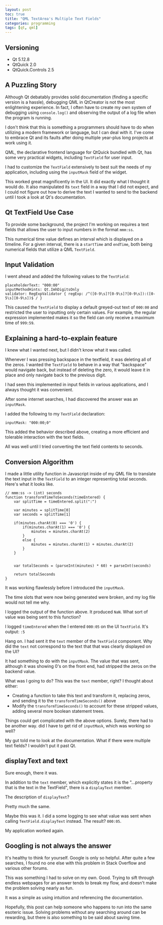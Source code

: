 ```yaml
---
layout: post
toc: true
title: "QML TextArea's Multiple Text Fields"
categories: programming
tags: [qt, qml]
---
```



## Versioning

- Qt 5.12.8
- QtQuick 2.0
- QtQuick.Controls 2.5

## A Puzzling Story

Although Qt debatably provides solid documentation (finding a specific version is a hassle), debugging QML in QtCreator is not the most enlightening experience.  In fact, I often have to create my own system of debugging using `console.log()` and observing the output of a log file when the program is running.  

I don't think that this is something a programmers should have to do when utilizing a modern framework or language, but I can deal with it.  I've come to embrace Qt and its faults after doing multiple year-plus long projects at work using it.

QML, the declarative frontend language for QtQuick bundled with Qt, has some very practical widgets, including `TextField` for user input.

I had to customize the `TextField` extensively to best suit the needs of my application, including using the `inputMask` field of the widget.

This worked great magnificently in the UI.  It did exactly what I thought it would do.  It also manipulated its `text` field in a way that I did not expect, and I could not figure out how to derive the text I wanted to send to the backend until I took a look at Qt's documentation.

## Qt TextField Use Case

To provide some background, the project I'm working on requires a text fields that allows the user to input numbers in the format `mmm:ss`.

This numerical time value defines an interval which is displayed on a timeline.  For a given interval, there is a `startTime` and `endTime`, both being numerical fields that utilize a QML `TextField`.

## Input Validation

I went ahead and added the following values to the `TextField`:

```
placeholderText: "000:00"
inputMethodHints: Qt.ImhDigitsOnly
validator: RegExpValidator { regExp: /^([0-9\s]?[0-9\s]?[0-9\s]):([0-5\s][0-9\s])$ / }
```

This caused the `TextField` to display a default greyed-out text of `000:00` and restricted the user to inputting only certain values.  For example, the regular expression implemented makes it so the field can only receive a maximum time of `999:59`.

##  Explaining a hard-to-explain feature  

I knew what I wanted next, but I didn't know what it was called.

Whenever I was pressing backspace in the textfield, it was deleting all of the zeros.  I wanted the `TextField` to behave in a way that "backspace" would navigate back, but instead of deleting the zero, it would leave it in place and only navigate back to the previous digit.

I had seen this implemented in input fields in various applications, and I always thought it was convenient.

After some internet searches, I had discovered the answer was an `inputMask`.

I added the following to my `TextField` declaration:

```
inputMask: "000:00;0"
```

This added the behavior described above, creating a more efficient and tolerable interaction with the text fields.

All was well until I tried converting the text field contents to seconds.

## Conversion Algorithm

I made a little utility function in Javascript inside of my QML file to translate the text input in the `TextField` to an integer representing total seconds.  Here's what it looks like.

```
// mmm:ss -> (int) seconds
function transformTimeToSeconds(timeEntered) {
    var splitTime = timeEntered.split(":")

    var minutes = splitTime[0]
    var seconds = splitTime[1]

    if(minutes.charAt(0) === '0') {
        if(minutes.charAt(1) === '0') {
            minutes = minutes.charAt(2)
        }
        else {
            minutes = minutes.charAt(1) + minutes.charAt(2)
        }
    }


    var totalSeconds = (parseInt(minutes) * 60) + parseInt(seconds)

    return totalSeconds
}
```

It was working flawlessly before I introduced the `inputMask`.

The time slots that were now being generated were broken, and my log file would not tell me why.

I logged the output of the function above.  It produced `NaN`.  What sort of value was being sent to this function?

I logged `timeEntered` when the I entered `000:05` on the UI `TextField`.  It's output: `:5`

Hang on.  I had sent it the `text` member of the `TextField` component.  Why did the `text` not correspond to the text that that was clearly displayed on the UI?

It had something to do with the `inputMask`.  The value that was sent, although it was showing 0's on the front end, had stripped the zeros on the backend value.

What was I going to do?  This was the `text` member, right?  I thought about either:

- Creating a function to take this text and transform it, replacing zeros, and sending it to the `transformTimeSeconds()` above
- Modify the `transformTimeSeconds()` to account for these stripped values, adding several more boolean statement trees.

Things could get complicated with the above options.  Surely, there had to be another way.  did I have to get rid of `inputMask`, which was working so well?

My gut told me to look at the documentation.  What if there were multiple text fields?  I wouldn't put it past Qt.

## displayText and text

Sure enough, there it was.

In addition to the `text` member, which explicitly states it is the "...property that is the text in the TextField", there is a `displayText` member.

The description of `displayText`?

Pretty much the same.

Maybe this was it.  I did a some logging to see what value was sent when calling `TextField.displayText` instead.  The result?  `000:05`.

My application worked again.

## Googling is not always the answer

It's healthy to think for yourself.  Google is only so helpful.  After quite a few searches, I found no one else with this problem in Stack Overflow and various other forums.

This was something I had to solve on my own.  Good.  Trying to sift through endless webpages for an answer tends to break my flow, and doesn't make the problem solving nearly as fun.

It was a simple as using intuition and referencing the documentation.

Hopefully, this post can help someone who happens to run into the same esoteric issue.  Solving problems without any searching around can be rewarding, but there is also something to be said about saving time.
